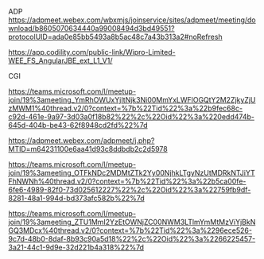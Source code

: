 



ADP
https://adpmeet.webex.com/wbxmjs/joinservice/sites/adpmeet/meeting/download/b8605070634440a99008494d3bd49551?protocolUID=ada0e85bb5493a8b5ac48c7a43b313a2#noRefresh



https://app.codility.com/public-link/Wipro-Limited-WEE_FS_AngularJBE_ext_L1_V1/


CGI

https://teams.microsoft.com/l/meetup-join/19%3ameeting_YmRhOWUxYjItNjk3Ni00MmYxLWFlOGQtY2M2ZjkyZjUzMWM1%40thread.v2/0?context=%7b%22Tid%22%3a%22b9fec68c-c92d-461e-9a97-3d03a0f18b82%22%2c%22Oid%22%3a%220edd474b-645d-404b-be43-62f8948cd2fd%22%7d

https://adpmeet.webex.com/adpmeet/j.php?MTID=m64231100e6aa41d93c8ddbdb2c2d5978

https://teams.microsoft.com/l/meetup-join/19%3ameeting_OTFkNDc2MDMtZTk2Yy00NjhkLTgyNzUtMDRkNTJiYTFhNWNh%40thread.v2/0?context=%7b%22Tid%22%3a%22b5ca00fe-6fe6-4989-82f0-73d025612227%22%2c%22Oid%22%3a%22759fb9df-8281-48a1-994d-bd373afc582b%22%7d


https://teams.microsoft.com/l/meetup-join/19%3ameeting_ZTU1MmI2YzEtOWNjZC00NWM3LTlmYmMtMzViYjBkNGQ3MDcx%40thread.v2/0?context=%7b%22Tid%22%3a%2296ece526-9c7d-48b0-8daf-8b93c90a5d18%22%2c%22Oid%22%3a%2266225457-3a21-44c1-9d9e-32d221b4a318%22%7d
